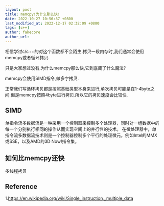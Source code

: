 ```yaml
---
layout: post
title: memcpy!为什么那么快!
date: 2022-10-27 10:56:37 +0800
last_modified_at: 2022-12-17 02:32:09 +0800
tags: [c++]
author: fakecore
author_url:
---
```


相信学过c/c++的对这个函数都不会陌生.拷贝一段内存时,我们通常会使用memcpy或者循环拷贝.

只是大家想过没有,为什么memcpy那么快,它到底藏了什么魔法?

memcpy会使用SIMD指令,做多字拷贝.

正常我们写循环拷贝都是按照基础类型本身来进行,单次拷贝可能是在1-4byte之间.但是memcpy按照4byte进行拷贝.所以它的拷贝速度会比较快.



## SIMD

单指令流多数据流是一种采用一个控制器来控制多个处理器，同时对一组数据中的每一个分别执行相同的操作从而实现空间上的并行性的技术。 在微处理器中，单指令流多数据流技术则是一个控制器控制多个平行的处理微元，例如Intel的MMX或SSE，以及AMD的3D Now!指令集。

## 如何比memcpy还快

多线程拷贝

## Reference

1.https://en.wikipedia.org/wiki/Single_instruction,_multiple_data

